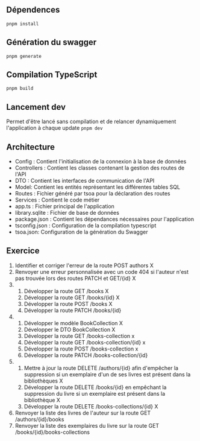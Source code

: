 ## Dépendences

`pnpm install`

## Génération du swagger

`pnpm generate`

## Compilation TypeScript

`pnpm build`

## Lancement dev

Permet d'être lancé sans compilation et de relancer dynamiquement l'application à chaque update
`pnpm dev`

## Architecture

- Config : Contient l'initialisation de la connexion à la base de données
- Controllers : Contient les classes contenant la gestion des routes de l'API
- DTO : Contient les interfaces de communication de l'API
- Model: Contient les entités représentant les différentes tables SQL
- Routes : Fichier généré par tsoa pour la déclaration des routes
- Services : Contient le code métier
- app.ts : Fichier principal de l'application
- library.sqlite : Fichier de base de données
- package.json : Contient les dépendances nécessaires pour l'application
- tsconfig.json : Configuration de la compilation typescript
- tsoa.json: Configuration de la génération du Swagger

## Exercice

1) Identifier et corriger l'erreur de la route POST authors X
2) Renvoyer une erreur personnalisée avec un code 404 si l'auteur n'est pas trouvée lors des routes PATCH et GET/{id} X
3) 
    1) Développer la route GET /books  X
    2) Développer la route GET /books/{id} X 
    3) Développer la route POST /books  X
    4) Développer la route PATCH /books/{id}  
4) 
    1) Développer le modèle BookCollection X
    2) Développer le DTO BookCollection X
    3) Développer la route GET /books-collection x
    4) Développer la route GET /books-collection/{id} x
    5) Développer la route POST /books-collection x
    6) Développer la route PATCH /books-collection/{id} 
5)  
    1) Mettre à jour la route DELETE /authors/{id} afin d'empêcher la suppression si un exemplaire d'un de ses livres est présent dans la bibliothèques X
    2) Développer la route DELETE /books/{id} en empêchant la suppression du livre si un exemplaire est présent dans la bibliothèque X
    3) Développer la route DELETE /books-collections/{id} X
6) Renvoyer la liste des livres de l'auteur sur la route GET /authors/{id}/books 
7) Renvoyer la liste des exemplaires du livre sur la route GET /books/{id}/books-collections